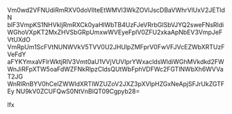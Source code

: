 Vm0wd2VFNUdiRmRXV0doVllteEtWMVl3WkZOVlJscDBaVWhrVlUxV2JETldN
blF3VmpKS1NHVkljRmRXCk0yaHlWbTB4UzFJeVRrbGlSbVJYQ2sweFNsRldi
WGhoVXpKT2MxZHVSbGRpUmxwWVEyeFplV0ZFU2xkaApNbEV3VmpJeFVtUXdO
VmRpUm1ScFVtNUNWVkV5TVV0U2JHUlpZMFprV0FwVFJVcEZWbXRTUzFVeFdY
aFYKYmxaVFlrWktjRlV3Vmt0aU1VVjVUVlprYWxacldsWldiWGhMVkdkd2FW
WnJiRFpXTW5oaFdWZFNkRlpzCldsQUtWbFphVDFWc2FGTlNWbXh6WVVaT2JG
WnRlRnBYV0hCelZWWldXRTlWZUZoV2JXZ3pXVlpHZGxNeApjSFJrUkZGTFEy
NU9kV0ZCUFQwS0NtVnBlQT09Cgpyb28=

lfx